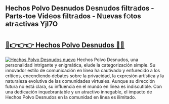 ## Hechos Polvo Desnudos D𝚎sn𝚞dos filtr𝚊dos - Parts-toe Vid𝚎os filtr𝚊dos - N𝚞evas f𝚘tos atr𝚊ctivas YjI7O

# <h2><a href="http://mb30r8.tromn.icu/?c=Hechos+Polvo+Desnudos">🔗👉👉👉 Hechos Polvo Desnudos 🔗🔗</a></h2>

[![Hechos Polvo Desnudos nuevo](https://i.imgur.com/pEAQMta.gif)](http://mb30r8.tromn.icu/?c=Hechos+Polvo+Desnudos)
Hechos Polvo Desnudos, una personalidad intrigante y enigmática, elude la categorización simple. Su innovador estilo de comunicación en línea ha cautivado y enfurecido a los críticos, encendiendo debates sobre la privacidad, la expresión artística y la naturaleza evolutiva de las comunidades virtuales. Aunque su dirección futura no está clara, su influencia en el mundo en línea es indiscutible. Con una dedicación inquebrantable y un atractivo innegable, el impacto de Hechos Polvo Desnudos en la comunidad en línea es ilimitado.
